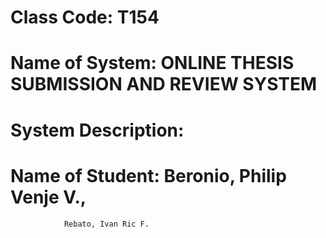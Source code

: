 # Class Code: T154
# Name of System: ONLINE THESIS SUBMISSION AND REVIEW SYSTEM
# System Description:
# Name of Student: Beronio, Philip Venje V.,
                Rebato, Ivan Ric F.
          
